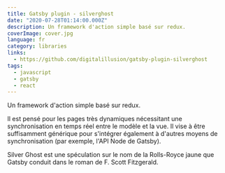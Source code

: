 ```yaml
---
title: Gatsby plugin - silverghost
date: "2020-07-28T01:14:00.000Z"
description: Un framework d'action simple basé sur redux.
coverImage: cover.jpg
language: fr
category: libraries
links:
  - https://github.com/digitalillusion/gatsby-plugin-silverghost
tags:
  - javascript
  - gatsby
  - react
---
```


Un framework d'action simple basé sur redux.

Il est pensé pour les pages très dynamiques nécessitant une synchronisation en temps réel entre le modèle et la vue. Il vise à être suffisamment générique pour s'intégrer également à d'autres moyens de synchronisation (par exemple, l'API Node de Gatsby).

Silver Ghost est une spéculation sur le nom de la Rolls-Royce jaune que Gatsby conduit dans le roman de F. Scott Fitzgerald.
